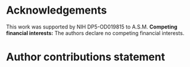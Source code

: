# Acknowledgements

This work was supported by NIH DP5-OD019815 to A.S.M. **Competing financial interests:** The authors declare no competing financial interests.

# Author contributions statement
